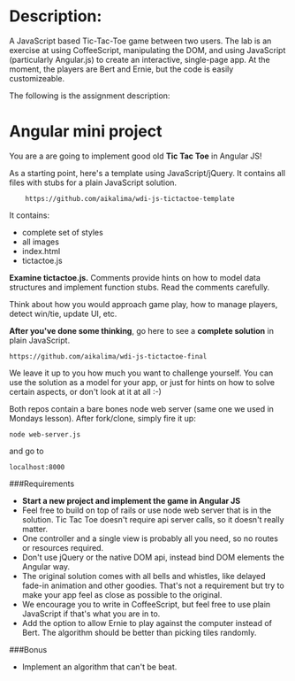 Description:
==
A JavaScript based Tic-Tac-Toe game between two users.  The lab is an exercise at using CoffeeScript, manipulating the DOM, and using JavaScript (particularly Angular.js) to create an interactive, single-page app.  At the moment, the players are Bert and Ernie, but the code is easily customizeable.

The following is the assignment description:



Angular mini project
===

You are a are going to implement good old **Tic Tac Toe** in Angular JS!

As a starting point, here's a template using JavaScript/jQuery. It contains all files with stubs for a plain JavaScript solution.

		https://github.com/aikalima/wdi-js-tictactoe-template

It contains:

- complete set of styles
- all images
- index.html
- tictactoe.js
	
**Examine tictactoe.js.** Comments provide hints on how to model data structures and implement function stubs. Read the comments carefully.

Think about how you would approach game play, how to manage players, detect win/tie, update UI, etc.

**After you've done some thinking**, go here to see a **complete solution** in plain JavaScript. 

	https://github.com/aikalima/wdi-js-tictactoe-final

We leave it up to you how much you want to challenge yourself. You can use the solution as a model for your app, or just for hints on how to solve certain aspects, or don't look at it at all :-)

Both repos contain a bare bones node web server (same one we used in Mondays lesson). After fork/clone, simply fire it up:

	node web-server.js
	
and go to 

	localhost:8000
	
		
###Requirements

- **Start a new project and implement the game in Angular JS**
- Feel free to build on top of rails or use node web server that is in the solution. Tic Tac Toe doesn't require api server calls, so it doesn't really matter.
- One controller and a single view is probably all you need, so no routes or resources required.
- Don't use jQuery or the native DOM api, instead bind DOM elements the Angular way.
- The original solution comes with all bells and whistles, like delayed fade-in animation and other goodies. That's not a requirement but try to make your app feel as close as possible to the original.
- We encourage you to write in CoffeeScript, but feel free to use plain JavaScript if that's what you are in to.
- Add the option to allow Ernie to play against the computer instead of Bert. The algorithm should be better than picking tiles randomly. 

###Bonus

- Implement an algorithm that can't be beat.


